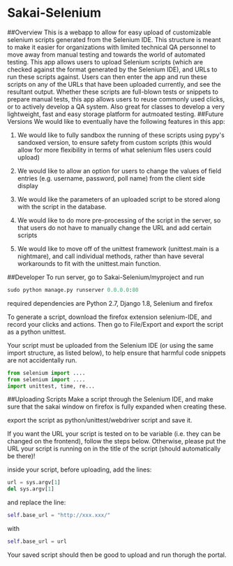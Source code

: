 # Sakai-Selenium

##Overview
This is a webapp to allow for easy upload of customizable selenium scripts generated from the Selenium IDE. This structure is meant to make it easier for organizations with limited technical QA personnel to move away from manual testing and towards the world of automated testing.
This app allows users to upload Selenium scripts (which are checked against the format generated by the Selenium IDE), and URLs to run these scripts against. 
Users can then enter the app and run these scripts on any of the URLs that have been uploaded currently, and see the resultant output. Whether these scripts are full-blown tests or snippets to prepare manual tests, this app allows users to reuse commonly used clicks, or to actively develop a QA system.
Also great for classes to develop a very lightweight, fast and easy storage platform for autmoated testing.
##Future Versions
We would like to eventually have the following features in this app:

1. We would like to fully sandbox the running of these scripts using pypy's sandoxed version, to ensure safety from custom scripts (this would allow for more flexibility in terms of what selenium files users could upload)

2. We would like to allow an option for users to change the values of field entries (e.g. username, password, poll name) from the client side display

3. We would like the parameters of an uploaded script to be stored along with the script in the database.

4. We would like to do more pre-processing of the script in the server, so that users do not have to manually change the URL and add certain scripts

5. We would like to move off of the unittest framework (unittest.main is a nightmare), and call individual methods, rather than have several workarounds to fit with the unittest.main function.

##Developer
To run server, go to Sakai-Selenium/myproject and run
```python
sudo python manage.py runserver 0.0.0.0:80
```
required dependencies are Python 2.7, Django 1.8, Selenium and firefox


To generate a script, download the firefox extension selenium-IDE, and record your clicks and actions.
Then go to File/Export and export the script as a python unittest.

Your script must be uploaded from the Selenium IDE (or using the same import structure, as listed below), to help ensure that harmful code snippets are not accidentally run.
```python
from selenium import ....
from selenium import ....
import unittest, time, re...
```

##Uploading Scripts
Make a script through the Selenium IDE, and make sure that the sakai window on firefox is fully expanded when creating these.

export the script as python/unittest/webdriver script and save it.

If you want the URL your script is tested on to be variable (i.e. they can be changed on the frontend), follow the steps below. 
Otherwise, please put the URL your script is running on in the title of the script (should automatically be there)!

inside your script, before uploading, add the lines:
```python
url = sys.argv[1]
del sys.argv[1]
```
and replace the line:
```python
self.base_url = "http://xxx.xxx/"
```
with 
```python
self.base_url = url
```


Your saved script should then be good to upload and run thorugh the portal. 

